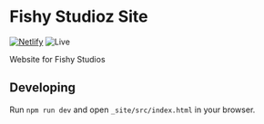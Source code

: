# Fishy Studioz Site
[![Netlify](https://api.netlify.com/api/v1/badges/fb2a9964-aece-4f56-b4ec-13a735f44433/deploy-status)](https://app.netlify.com/sites/fishy-studioz/deploys) ![Live](https://github.com/fishy-studioz/fishy-studioz.github.io/actions/workflows/static.yml/badge.svg)

Website for Fishy Studios

## Developing
Run `npm run dev` and open `_site/src/index.html` in your browser.
